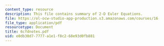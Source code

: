 ```yaml
---
content_type: resource
description: This file contains summary of 2-D Euler Equations.
file: https://ol-ocw-studio-app-production.s3.amazonaws.com/courses/16-100-aerodynamics-fall-2005/e0db30d77777a1e1f8c268e93d0fb881_6cfdnotes.pdf
file_type: application/pdf
resourcetype: Document
title: 6cfdnotes.pdf
uid: e0db30d7-7777-a1e1-f8c2-68e93d0fb881
---
```

